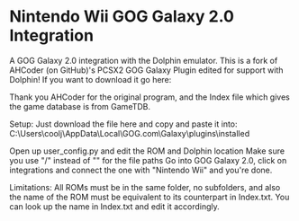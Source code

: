 # Nintendo Wii GOG Galaxy 2.0 Integration

A GOG Galaxy 2.0 integration with the Dolphin emulator.
This is a fork of AHCoder (on GitHub)'s PCSX2 GOG Galaxy Plugin edited for support with Dolphin! 
If you want to download it go here:

Thank you AHCoder for the original program, and the Index file 
which gives the game database is from GameTDB.

Setup:
Just download the file here and copy and paste it into:
C:\Users\coolj\AppData\Local\GOG.com\Galaxy\plugins\installed

Open up user_config.py and edit the ROM and Dolphin location
Make sure you use "/" instead of "\" for the file paths
Go into GOG Galaxy 2.0, click on integrations and connect the one with "Nintendo Wii" 
and you're done.

Limitations:
All ROMs must be in the same folder, no subfolders, and also the name of the ROM must be equivalent
to its counterpart in Index.txt. You can look up the name in Index.txt and edit it
accordingly.
